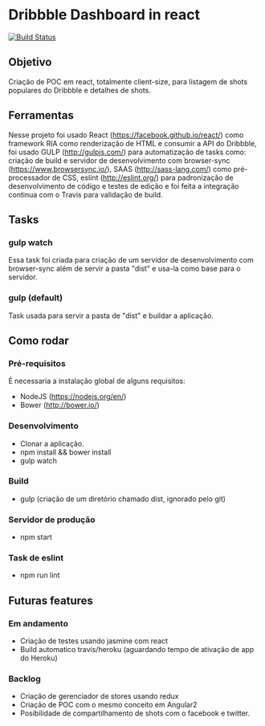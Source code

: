 # Dribbble Dashboard in react

[![Build Status](https://travis-ci.org/Mauricio32/dribbble-dashboard-react.svg?branch=master)](https://travis-ci.org/Mauricio32/dribbble-dashboard-react)

## Objetivo

Criação de POC em react, totalmente client-size, para listagem de shots populares do Dribbble e detalhes de shots.

## Ferramentas

Nesse projeto foi usado React (https://facebook.github.io/react/) como framework RIA como renderização de HTML e consumir a API do Dribbble, foi usado GULP (http://gulpjs.com/) para automatização de tasks como: criação de build e servidor de desenvolvimento com browser-sync (https://www.browsersync.io/), SAAS (http://sass-lang.com/) como pré-processador de CSS, eslint (http://eslint.org/) para padronização de desenvolvimento de código e testes de edição e foi feita a integração continua com o Travis para validação de build.

## Tasks

### gulp watch

Essa task foi criada para criação de um servidor de desenvolvimento com browser-sync além de servir a pasta "dist" e usa-la como base para o servidor.

### gulp (default)

Task usada para servir a pasta de "dist" e buildar a aplicação.

## Como rodar
### Pré-requisitos

É necessaria a instalação global de alguns requisitos:

- NodeJS (https://nodejs.org/en/)
- Bower (http://bower.io/)

### Desenvolvimento

- Clonar a aplicação.
- npm install && bower install
- gulp watch

### Build

- gulp (criação de um diretório chamado dist, ignorado pelo git)

### Servidor de produção

- npm start

### Task de eslint

- npm run lint

## Futuras features

### Em andamento

- Criação de testes usando jasmine com react
- Build automatico travis/heroku (aguardando tempo de ativação de app do Heroku)

### Backlog

- Criação de gerenciador de stores usando redux
- Criação de POC com o mesmo conceito em Angular2
- Posibilidade de compartilhamento de shots com o facebook e twitter.
